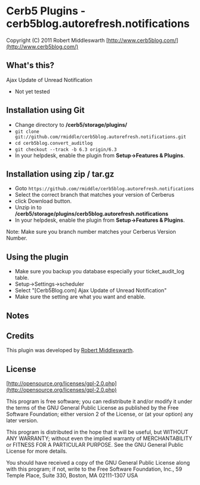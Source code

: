 Cerb5 Plugins - cerb5blog.autorefresh.notifications
===========================================
Copyright (C) 2011 Robert Middleswarth
[http://www.cerb5blog.com/](http://www.cerb5blog.com/)  

What's this?
------------
Ajax Update of Unread Notification

* Not yet tested 

Installation using Git
------------
* Change directory to **/cerb5/storage/plugins/**
* `git clone git://github.com/rmiddle/cerb5blog.autorefresh.notifications.git`
* `cd cerb5blog.convert_auditlog`
* `git checkout --track -b 6.3 origin/6.3`
* In your helpdesk, enable the plugin from **Setup->Features & Plugins**.

Installation using zip / tar.gz
------------
* Goto `https://github.com/rmiddle/cerb5blog.autorefresh.notifications`
* Select the correct branch that matches your version of Cerberus
* click Download button.
* Unzip in to **/cerb5/storage/plugins/cerb5blog.autorefresh.notifications**
* In your helpdesk, enable the plugin from **Setup->Features & Plugins**.

Note: Make sure you branch number matches your Cerberus Version Number.

Using the plugin
-----------
* Make sure you backup you database especially your ticket_audit_log table.
* Setup->Settings->scheduler
* Select "[Cerb5Blog.com] Ajax Update of Unread Notification"
* Make sure the setting are what you want and enable.

Notes
-----------


Credits
-------
This plugin was developed by [Robert Middleswarth](http://www.cerb5blog.com/).

License
-------

[http://opensource.org/licenses/gpl-2.0.php](http://opensource.org/licenses/gpl-2.0.php)  

This program is free software; you can redistribute it and/or modify it under the terms of the GNU General Public License as published by the Free Software Foundation; either version 2 of the License, or (at your option) any later version.

This program is distributed in the hope that it will be useful, but WITHOUT ANY WARRANTY; without even the implied warranty of MERCHANTABILITY or FITNESS FOR A PARTICULAR PURPOSE. See the GNU General Public License for more details.

You should have received a copy of the GNU General Public License along with this program; if not, write to the Free Software Foundation, Inc., 59 Temple Place, Suite 330, Boston, MA 02111-1307 USA
